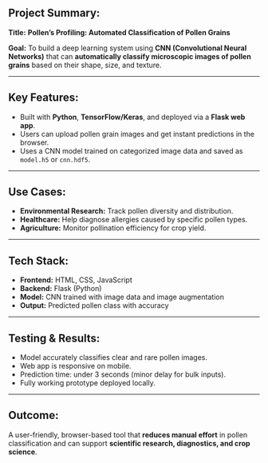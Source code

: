

##  Project Summary:

**Title:**
**Pollen’s Profiling: Automated Classification of Pollen Grains**

**Goal:**
To build a deep learning system using **CNN (Convolutional Neural Networks)** that can **automatically classify microscopic images of pollen grains** based on their shape, size, and texture.

---

##  Key Features:

*  Built with **Python**, **TensorFlow/Keras**, and deployed via a **Flask web app**.
*  Users can upload pollen grain images and get instant predictions in the browser.
*  Uses a CNN model trained on categorized image data and saved as `model.h5` or `cnn.hdf5`.

---

##  Use Cases:

* **Environmental Research:** Track pollen diversity and distribution.
* **Healthcare:** Help diagnose allergies caused by specific pollen types.
* **Agriculture:** Monitor pollination efficiency for crop yield.

---

##  Tech Stack:

* **Frontend:** HTML, CSS, JavaScript
* **Backend:** Flask (Python)
* **Model:** CNN trained with image data and image augmentation
* **Output:** Predicted pollen class with accuracy

---

## Testing & Results:

* Model accurately classifies clear and rare pollen images.
* Web app is responsive on mobile.
* Prediction time: under 3 seconds (minor delay for bulk inputs).
* Fully working prototype deployed locally.

---

##  Outcome:

A user-friendly, browser-based tool that **reduces manual effort** in pollen classification and can support **scientific research, diagnostics, and crop science**.



